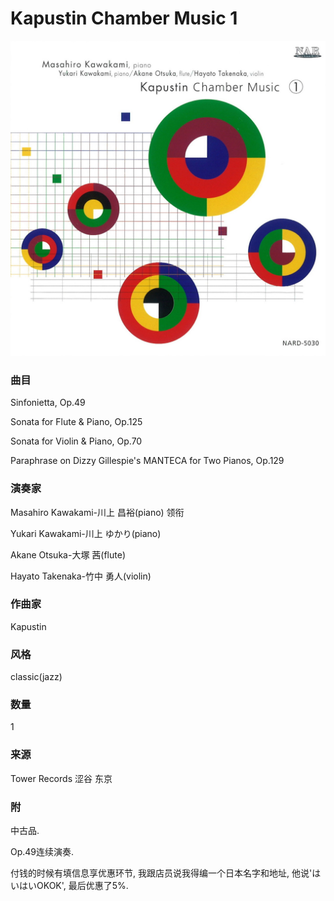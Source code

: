 # Kapustin Chamber Music 1
![_](https://github.com/zhuiyy/My-Discs/blob/main/Kapustin%20Chamber%20Music%201/cover.jpg)
### 曲目
Sinfonietta, Op.49

Sonata for Flute & Piano, Op.125

Sonata for Violin & Piano, Op.70

Paraphrase on Dizzy Gillespie's MANTECA for Two Pianos, Op.129
### 演奏家
Masahiro Kawakami-川上 昌裕(piano) 领衔

Yukari Kawakami-川上 ゆかり(piano)

Akane Otsuka-大塚 茜(flute)

Hayato Takenaka-竹中 勇人(violin)
### 作曲家
Kapustin
### 风格
classic(jazz)
### 数量
1
### 来源
Tower Records 涩谷 东京
### 附
中古品.

Op.49连续演奏.

付钱的时候有填信息享优惠环节, 我跟店员说我得编一个日本名字和地址, 他说'はいはいOKOK', 最后优惠了5%.
